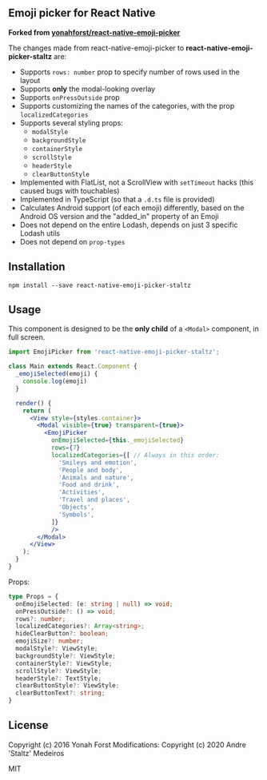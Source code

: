 ## Emoji picker for React Native

**Forked from [yonahforst/react-native-emoji-picker](https://github.com/yonahforst/react-native-emoji-picker)**

The changes made from react-native-emoji-picker to **react-native-emoji-picker-staltz** are:

- Supports `rows: number` prop to specify number of rows used in the layout
- Supports **only** the modal-looking overlay
- Supports `onPressOutside` prop
- Supports customizing the names of the categories, with the prop `localizedCategories`
- Supports several styling props:
  - `modalStyle`
  - `backgroundStyle`
  - `containerStyle`
  - `scrollStyle`
  - `headerStyle`
  - `clearButtonStyle`
- Implemented with FlatList, not a ScrollView with `setTimeout` hacks (this caused bugs with touchables)
- Implemented in TypeScript (so that a `.d.ts` file is provided)
- Calculates Android support (of each emoji) differently, based on the Android OS version and the "added_in" property of an Emoji
- Does not depend on the entire Lodash, depends on just 3 specific Lodash utils
- Does not depend on `prop-types`

## Installation

```
npm install --save react-native-emoji-picker-staltz
```

## Usage

This component is designed to be the **only child** of a `<Modal>` component, in full screen.

```jsx
import EmojiPicker from 'react-native-emoji-picker-staltz';

class Main extends React.Component {
  _emojiSelected(emoji) {
    console.log(emoji)
  }

  render() {
    return (
      <View style={styles.container}>
        <Modal visible={true} transparent={true}>
          <EmojiPicker
            onEmojiSelected={this._emojiSelected}
            rows={7}
            localizedCategories={[ // Always in this order:
              'Smileys and emotion',
              'People and body',
              'Animals and nature',
              'Food and drink',
              'Activities',
              'Travel and places',
              'Objects',
              'Symbols',
            ]}
            />
        </Modal>
      </View>
    );
  }
}
```

Props:

```typescript
type Props = {
  onEmojiSelected: (e: string | null) => void;
  onPressOutside?: () => void;
  rows?: number;
  localizedCategories?: Array<string>;
  hideClearButton?: boolean;
  emojiSize?: number;
  modalStyle?: ViewStyle;
  backgroundStyle?: ViewStyle;
  containerStyle?: ViewStyle;
  scrollStyle?: ViewStyle;
  headerStyle?: TextStyle;
  clearButtonStyle?: ViewStyle;
  clearButtonText?: string;
}
```

## License

Copyright (c) 2016 Yonah Forst
Modifications: Copyright (c) 2020 Andre 'Staltz' Medeiros

MIT
